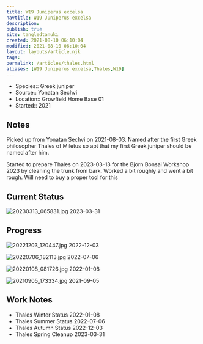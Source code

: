 ```yaml
---
title: W19 Juniperus excelsa
navtitle: W19 Juniperus excelsa
description: 
publish: true
site: tangledtanuki
created: 2021-08-10 06:10:04
modified: 2021-08-10 06:10:04
layout: layouts/article.njk
tags:
permalink: /articles/thales.html
aliases: [W19 Juniperus excelsa,Thales,W19]
---
```


- Species:: Greek juniper
- Source:: Yonatan Sechvi
- Location:: Growfield Home Base 01
- Started:: 2021
## Notes 

Picked up from Yonatan Sechvi on 2021-08-03. Named after the first Greek philosopher Thales of Miletus so apt that my first Greek juniper should be named after him.

Started to prepare Thales on 2023-03-13 for the Bjorn Bonsai Workshop 2023 by cleaning the trunk from bark. Worked a bit roughly and went a bit rough. Will need to buy a proper tool for this

## Current Status

![20230313_065831.jpg](/img/20230313_065831.jpg)
2023-03-31

## Progress

![20221203_120447.jpg](/img/20221203_120447.jpg)
2022-12-03

![20220706_182113.jpg](/img/20220706_182113.jpg)
2022-07-06

![20220108_081726.jpg](/img/20220108_081726.jpg)
2022-01-08

![20210905_173334.jpg](/img/20210905_173334.jpg)
2021-09-05

## Work Notes

- Thales Winter Status 2022-01-08
- Thales Summer Status 2022-07-06
- Thales Autumn Status 2022-12-03
- Thales Spring Cleanup 2023-03-31

